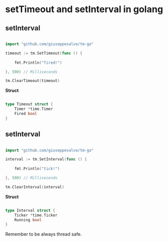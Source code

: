 # setTimeout and setInterval in golang

## setInterval

```go

import "github.com/giuseppesalvo/tm-go"

timeout := tm.SetTimeout(func () {
    
    fmt.Println("fired!")

}, 500) // Milliseconds

tm.ClearTimeout(timeout)

```

**Struct**

```go

type Timeout struct {
    Timer *time.Timer
    Fired bool
}

```


## setInterval

```go

import "github.com/giuseppesalvo/tm-go"

interval := tm.SetInterval(func () {
    
    fmt.Println("tick!")

}, 500) // Milliseconds

tm.ClearInterval(interval)

```

**Struct**

```go

type Interval struct {
    Ticker *time.Ticker
    Running bool
}

```

Remember to be always thread safe.
